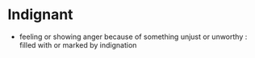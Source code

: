 # Indignant

- feeling or showing anger because of something unjust or unworthy : filled with or marked by indignation